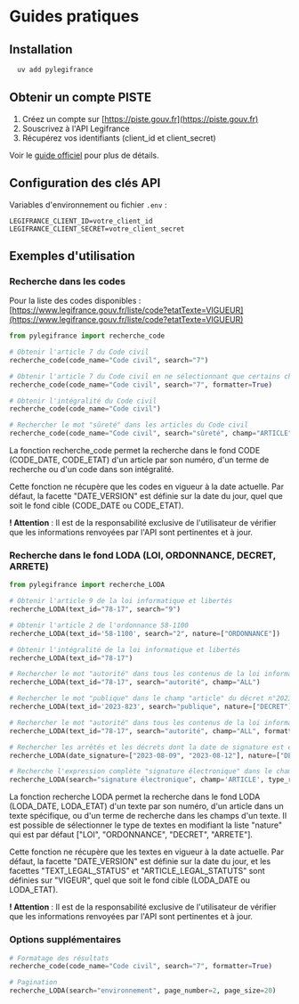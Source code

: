 # Guides pratiques

## Installation

```bash
  uv add pylegifrance
```

## Obtenir un compte PISTE

1. Créez un compte sur [https://piste.gouv.fr](https://piste.gouv.fr)
2. Souscrivez à l'API Legifrance
3. Récupérez vos identifiants (client_id et client_secret)

Voir le [guide officiel](https://piste.gouv.fr/en/help-center/guide) pour plus de détails.

## Configuration des clés API

Variables d'environnement ou fichier `.env` :

```
LEGIFRANCE_CLIENT_ID=votre_client_id
LEGIFRANCE_CLIENT_SECRET=votre_client_secret
```

## Exemples d'utilisation

### Recherche dans les codes

Pour la liste des codes disponibles : [https://www.legifrance.gouv.fr/liste/code?etatTexte=VIGUEUR](https://www.legifrance.gouv.fr/liste/code?etatTexte=VIGUEUR)

```python
from pylegifrance import recherche_code

# Obtenir l'article 7 du Code civil
recherche_code(code_name="Code civil", search="7")

# Obtenir l'article 7 du Code civil en ne sélectionnant que certains champs spécifiques
recherche_code(code_name="Code civil", search="7", formatter=True)

# Obtenir l'intégralité du Code civil
recherche_code(code_name="Code civil")

# Rechercher le mot "sûreté" dans les articles du Code civil
recherche_code(code_name="Code civil", search="sûreté", champ="ARTICLE")
```

La fonction recherche_code permet la recherche dans le fond CODE (CODE_DATE, CODE_ETAT) d'un article par son numéro, d'un terme de recherche ou d'un code dans son intégralité.

Cette fonction ne récupère que les codes en vigueur à la date actuelle. 
Par défaut, la facette "DATE_VERSION" est définie sur la date du jour, quel que soit le fond cible (CODE_DATE ou CODE_ETAT).

**! Attention** : Il est de la responsabilité exclusive de l'utilisateur de vérifier que les informations renvoyées par l'API sont pertinentes et à jour.

### Recherche dans le fond LODA (LOI, ORDONNANCE, DECRET, ARRETE)

```python
from pylegifrance import recherche_LODA

# Obtenir l'article 9 de la loi informatique et libertés
recherche_LODA(text_id="78-17", search="9")

# Obtenir l'article 2 de l'ordonnance 58-1100 
recherche_LODA(text_id='58-1100', search="2", nature=["ORDONNANCE"])

# Obtenir l'intégralité de la loi informatique et libertés
recherche_LODA(text_id="78-17")

# Rechercher le mot "autorité" dans tous les contenus de la loi informatique et libertés
recherche_LODA(text_id="78-17", search="autorité", champ="ALL")

# Rechercher le mot "publique" dans le champ "article" du décret n°2023-823
recherche_LODA(text_id='2023-823', search="publique", nature=["DECRET"], champ="ARTICLE")

# Rechercher le mot "autorité" dans tous les contenus de la loi informatique et libertés en ne sélectionnant que certains champs spécifiques
recherche_LODA(text_id="78-17", search="autorité", champ="ALL", formatter=True)

# Rechercher les arrêtés et les décrets dont la date de signature est entre le 09 août et le 12 août 2023
recherche_LODA(date_signature=["2023-08-09", "2023-08-12"], nature=["DECRET", "ARRETE"])

# Recherche l'expression complète "signature électronique" dans le champ ARTICLE des décrets signés entre le 09 août 2017 et le 12 août 2018 
recherche_LODA(search="signature électronique", champ='ARTICLE', type_recherche="TOUS_LES_MOTS_DANS_UN_CHAMP", nature=['DECRET'], date_signature=["2017-08-09", "2018-08-12"])
```

La fonction recherche LODA permet la recherche dans le fond LODA (LODA_DATE, LODA_ETAT) d'un texte par son numéro, d'un article dans un texte spécifique, ou d'un terme de recherche dans les champs d'un texte.
Il est possible de sélectionner le type de textes en modifiant la liste "nature" qui est par défaut ["LOI", "ORDONNANCE", "DECRET", "ARRETE"]. 

Cette fonction ne récupère que les textes en vigueur à la date actuelle. Par défaut, la facette "DATE_VERSION" est définie sur la date du jour, et les facettes "TEXT_LEGAL_STATUS" et "ARTICLE_LEGAL_STATUTS" sont définies sur "VIGEUR", quel que soit le fond cible (LODA_DATE ou LODA_ETAT).

**! Attention** : Il est de la responsabilité exclusive de l'utilisateur de vérifier que les informations renvoyées par l'API sont pertinentes et à jour.

### Options supplémentaires

```python
# Formatage des résultats
recherche_code(code_name="Code civil", search="7", formatter=True)

# Pagination
recherche_LODA(search="environnement", page_number=2, page_size=20)
```
